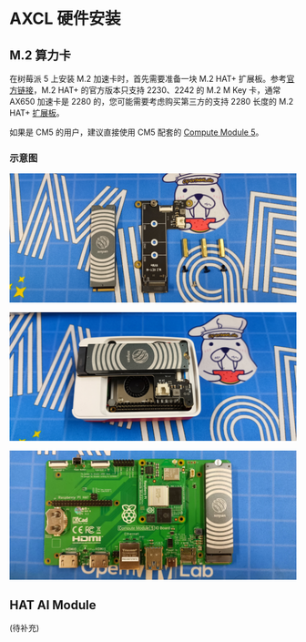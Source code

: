 # AXCL 硬件安装

## M.2 算力卡

在树莓派 5 上安装 M.2 加速卡时，首先需要准备一块 M.2 HAT+ 扩展板。参考[官方链接](https://www.raspberrypi.com/news/using-m-2-hat-with-raspberry-pi-5/)，M.2 HAT+ 的官方版本只支持 2230、2242 的 M.2 M Key 卡，通常 AX650 加速卡是 2280 的，您可能需要考虑购买第三方的支持 2280 长度的 M.2 HAT+ [扩展板](https://e.tb.cn/h.6c1PhZz3yc90T42)。

如果是 CM5 的用户，建议直接使用 CM5 配套的 [Compute Module 5](https://www.raspberrypi.com/products/compute-module-5/?variant=cm5-104032)。

### 示意图

![](../res/install_m2_01.jpg)

![](../res/install_m2_02.jpg)

![](../res/install_cm5.jpg)

## HAT AI Module

(待补充)
